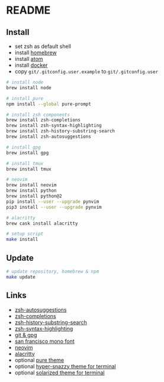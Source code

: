 # README

## Install

* set zsh as default shell
* install [homebrew](https://brew.sh)
* install [atom](https://atom.io/beta)
* install [docker](https://www.docker.com/get-started)
* copy `git/.gitconfig.user.example` to `git/.gitconfig.user`

```sh
# install node
brew install node

# install pure
npm install --global pure-prompt

# install zsh components
brew install zsh-completions
brew install zsh-syntax-highlighting
brew install zsh-history-substring-search
brew install zsh-autosuggestions

# install gpg
brew install gpg

# install tmux
brew install tmux

# neovim
brew install neovim
brew install python
brew install python@2
pip install --user --upgrade pynvim
pip3 install --user --upgrade pynvim

# alacritty
brew cask install alacritty

# setup script
make install
```

## Update

```sh
# update repository, homebrew & npm
make update
```

## Links

* [zsh-autosuggestions](https://github.com/zsh-users/zsh-autosuggestions)
* [zsh-completions](https://github.com/zsh-users/zsh-completions)
* [zsh-history-substring-search](https://github.com/zsh-users/zsh-history-substring-search)
* [zsh-syntax-highlighting](https://github.com/zsh-users/zsh-syntax-highlighting)
* [git & gpg](https://help.github.com/categories/gpg/)
* [san francisco mono font](https://developer.apple.com/fonts/)
* [neovim](https://github.com/neovim/neovim)
* [alacritty](https://github.com/jwilm/alacritty)
* optional [pure theme](https://github.com/sindresorhus/pure)
* optional [hyper-snazzy theme for terminal](https://github.com/sindresorhus/terminal-snazzy)
* optional [solarized theme for terminal](https://github.com/tomislav/osx-terminal.app-colors-solarized)
